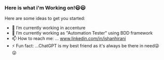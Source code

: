 ###     Here is what i'm Working on!😃😃



Here are some ideas to get you started:

- 🔭 I’m currently working in accenture
- 🌱 I’m currently working as "Automation Tester" using BDD framework
- 📫 How to reach me: ... www.linkedin.com/in/ishanhirani
- ⚡ Fun fact: ...ChatGPT is my best friend as it's always be there in need😜😜

